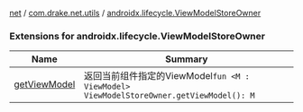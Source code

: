 [net](../../index.md) / [com.drake.net.utils](../index.md) / [androidx.lifecycle.ViewModelStoreOwner](./index.md)

### Extensions for androidx.lifecycle.ViewModelStoreOwner

| Name | Summary |
|---|---|
| [getViewModel](get-view-model.md) | 返回当前组件指定的ViewModel`fun <M : ViewModel> ViewModelStoreOwner.getViewModel(): M` |
